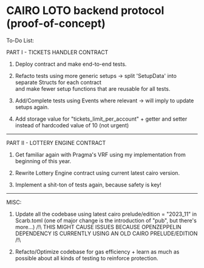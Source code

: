 # CAIRO LOTO backend protocol (proof-of-concept)

To-Do List:

PART I - TICKETS HANDLER CONTRACT

1. Deploy contract and make end-to-end tests.

2. Refacto tests using more generic setups -> split 'SetupData' into separate Structs for each contract  
   and make fewer setup functions that are reusable for all tests.

3. Add/Complete tests using Events where relevant -> will imply to update setups again.

4. Add storage value for "tickets_limit_per_account" + getter and setter instead of hardcoded value of 10 (not urgent)

---

PART II - LOTTERY ENGINE CONTRACT

1. Get familiar again with Pragma's VRF using my implementation from beginning of this year.

2. Rewrite Lottery Engine contract using current latest cairo version.

3. Implement a shit-ton of tests again, because safety is key!

---

MISC:

1. Update all the codebase using latest cairo prelude/edition = "2023_11" in Scarb.toml (one of major change is the introduction of "pub", but there's more...)
   /!\ THIS MIGHT CAUSE ISSUES BECAUSE OPENZEPPELIN DEPENDENCY IS CURRENTLY USING AN OLD CAIRO PRELUDE/EDITION /!\

2. Refacto/Optimize codebase for gas efficiency + learn as much as possible about all kinds of testing to reinforce protection.
